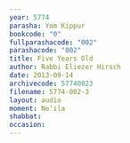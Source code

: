 ```yaml
---
year: 5774
parasha: Yom Kippur
bookcode: "0"
fullparashacode: "002"
parashacode: "002"
title: Five Years Old
author: Rabbi Eliezer Hirsch
date: 2013-09-14
archivecode: 57740023
filename: 5774-002-3
layout: audio
moment: Ne’ila
shabbat: 
occasion: 
---
```

